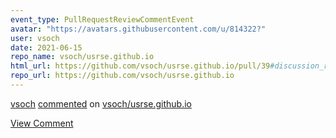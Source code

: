 ```yaml
---
event_type: PullRequestReviewCommentEvent
avatar: "https://avatars.githubusercontent.com/u/814322?"
user: vsoch
date: 2021-06-15
repo_name: vsoch/usrse.github.io
html_url: https://github.com/vsoch/usrse.github.io/pull/39#discussion_r652246042
repo_url: https://github.com/vsoch/usrse.github.io
---
```


<a href='https://github.com/vsoch' target='_blank'>vsoch</a> <a href='https://github.com/vsoch/usrse.github.io/pull/39#discussion_r652246042' target='_blank'>commented</a> on <a href='https://github.com/vsoch/usrse.github.io' target='_blank'>vsoch/usrse.github.io</a>

<a href='https://github.com/vsoch/usrse.github.io/pull/39#discussion_r652246042' target='_blank'>View Comment</a>